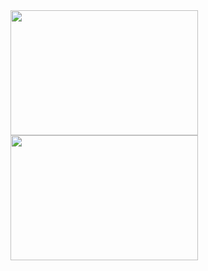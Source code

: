 <img src="https://github-readme-stats.vercel.app/api/top-langs/?username=03milosevicN&layout=compact&theme=tokyonight&langs_count=6" height="200px" width="300px"/>
<img src="https://github-readme-stats.vercel.app/api?username=03milosevicN&layout=compact&show_icons=true&theme=tokyonight&hide=stars" height="200px" width="300px"/>

